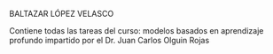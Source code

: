 BALTAZAR LÓPEZ VELASCO 

Contiene todas las tareas del curso: modelos basados en aprendizaje profundo impartido por el Dr. Juan Carlos Olguin Rojas
